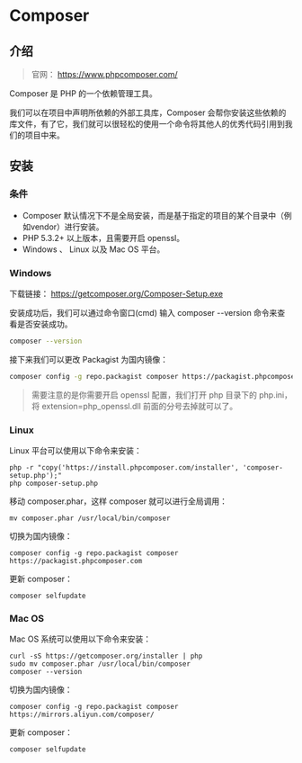 # Composer

## 介绍

> 官网： https://www.phpcomposer.com/

Composer 是 PHP 的一个依赖管理工具。

我们可以在项目中声明所依赖的外部工具库，Composer 会帮你安装这些依赖的库文件，有了它，我们就可以很轻松的使用一个命令将其他人的优秀代码引用到我们的项目中来。

## 安装

### 条件

- Composer 默认情况下不是全局安装，而是基于指定的项目的某个目录中（例如vendor）进行安装。
- PHP 5.3.2+ 以上版本，且需要开启 openssl。 
- Windows 、 Linux 以及 Mac OS 平台。

### Windows

下载链接： https://getcomposer.org/Composer-Setup.exe

安装成功后，我们可以通过命令窗口(cmd) 输入 composer --version 命令来查看是否安装成功。

```sh
composer --version
```

接下来我们可以更改 Packagist 为国内镜像：

``` sh
composer config -g repo.packagist composer https://packagist.phpcomposer.com 
```

> 需要注意的是你需要开启 openssl 配置，我们打开 php 目录下的 php.ini， 将 extension=php_openssl.dll 前面的分号去掉就可以了。

### Linux

Linux 平台可以使用以下命令来安装：

```shell
php -r "copy('https://install.phpcomposer.com/installer', 'composer-setup.php');"
php composer-setup.php
```

移动 composer.phar，这样 composer 就可以进行全局调用：

```shell
mv composer.phar /usr/local/bin/composer
```

切换为国内镜像：

```shell
composer config -g repo.packagist composer https://packagist.phpcomposer.com
```

更新 composer：

```shell
composer selfupdate
```

### Mac OS

Mac OS 系统可以使用以下命令来安装：

```shell
curl -sS https://getcomposer.org/installer | php
sudo mv composer.phar /usr/local/bin/composer
composer --version
```

切换为国内镜像：

```shell
composer config -g repo.packagist composer https://mirrors.aliyun.com/composer/
```

更新 composer：

```shell
composer selfupdate
```



